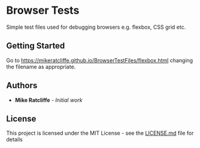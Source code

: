 # Browser Tests

Simple test files used for debugging browsers e.g. flexbox, CSS grid etc.

## Getting Started

Go to https://mikeratcliffe.github.io/BrowserTestFiles/flexbox.html changing the filename as appropriate.

## Authors

* **Mike Ratcliffe** - *Initial work*

## License

This project is licensed under the MIT License - see the [LICENSE.md](LICENSE.md) file for details

